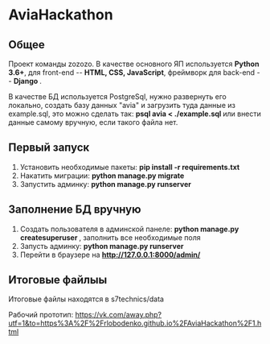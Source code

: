 # AviaHackathon

## Общее 
Проект команды zozozo. В качестве основного ЯП используется <b>Python 3.6+</b>, для front-end -- <b>HTML, CSS, JavaScript</b>, фреймворк для back-end -- <b> Django </b>. 

В качестве БД используется PostgreSql, нужно развернуть его локально, создать базу данных "avia" и загрузить туда данные из example.sql, это можно сделать так: <b> psql avia < ./example.sql </b> или внести данные самому вручную, если такого файла нет.

## Первый запуск

1. Установить необходимые пакеты: <b>pip install -r requirements.txt</b>
2. Накатить миграции: <b> python manage.py migrate </b>
3. Запустить админку: <b> python manage.py runserver </b>

## Заполнение БД вручную 

1. Создать пользователя в админской панеле: <b> python manage.py createsuperuser </b>, заполнить все необходимые поля
2. Запусть админку: <b> python manage.py runserver </b>
3. Перейти в браузере на <b> http://127.0.0.1:8000/admin/ </b>

## Итоговые файлыы

Итоговые файлы находятся в s7technics/data

Рабочий прототип: https://vk.com/away.php?utf=1&to=https%3A%2F%2Frlobodenko.github.io%2FAviaHackathon%2F1.html

